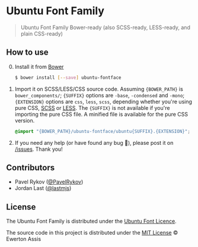 # Ubuntu Font Family

> Ubuntu Font Family Bower-ready (also SCSS-ready, LESS-ready, and plain CSS-ready)

## How to use

0. Install it from [Bower](http://bower.io/)

   ```sh
   $ bower install [--save] ubuntu-fontface
   ```

1. Import it on SCSS/LESS/CSS source code. Assuming `{BOWER_PATH}` is `bower_components/`; `{SUFFIX}` options
are `-base`, `-condensed` and `-mono`; `{EXTENSION}` options are `css`, `less`, `scss`, depending
whether you're using pure CSS, [SCSS](http://sass-lang.com/) or [LESS](http://lesscss.org/). The `{SUFFIX}` is
not available if you're importing the pure CSS file. A minified file is available for the pure CSS version.

    ```css
    @import "{BOWER_PATH}/ubuntu-fontface/ubuntu{SUFFIX}.{EXTENSION}";
    ```

2. If you need any help (or have found any bug &#x1f41e;), please post it on
[/issues](//github.com/earaujoassis/ubuntu-fontface/issues). Thank you!

## Contributors

- Pavel Rykov ([@PavelRykov](https://github.com/PavelRykov))
- Jordan Last ([@lastmjs](https://github.com/lastmjs))

## License

The Ubuntu Font Family is distributed under the [Ubuntu Font Licence](http://font.ubuntu.com/licence/).

The source code in this project is distributed under the [MIT License](http://earaujoassis.mit-license.org/) &copy; Ewerton Assis
